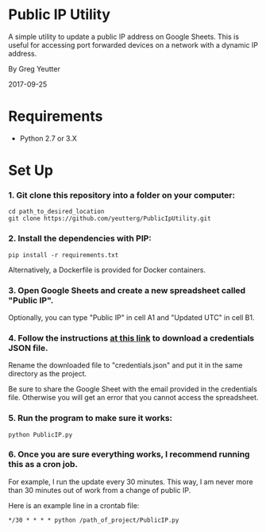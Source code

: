 # Public IP Utility 

A simple utility to update a public IP address on Google Sheets. This is useful for accessing port forwarded devices on a network with a dynamic IP address.

By Greg Yeutter

2017-09-25

# Requirements

* Python 2.7 or 3.X

# Set Up

### 1. Git clone this repository into a folder on your computer:

```
cd path_to_desired_location
git clone https://github.com/yeutterg/PublicIpUtility.git
```

### 2. Install the dependencies with PIP:

```
pip install -r requirements.txt
```

Alternatively, a Dockerfile is provided for Docker containers.

### 3. Open Google Sheets and create a new spreadsheet called "Public IP".

 Optionally, you can type "Public IP" in cell A1 and "Updated UTC" in cell B1.

### 4. Follow the instructions [at this link](http://gspread.readthedocs.io/en/latest/oauth2.html) to download a credentials JSON file. 

Rename the downloaded file to "credentials.json" and put it in the same directory as the project.

Be sure to share the Google Sheet with the email provided in the credentials file. Otherwise you will get an error that you cannot access the spreadsheet.

### 5. Run the program to make sure it works:

```
python PublicIP.py
```

### 6. Once you are sure everything works, I recommend running this as a cron job. 

For example, I run the update every 30 minutes. This way, I am never more than 30 minutes out of work from a change of public IP.

Here is an example line in a crontab file:

```
*/30 * * * * python /path_of_project/PublicIP.py
```

